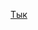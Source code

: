 [Тык](https://docs.google.com/presentation/d/1yyvPaagDp9rHgYTzXyOsqtYk97P03b-Yk7ajXTMPRg0/edit?usp=sharing)

